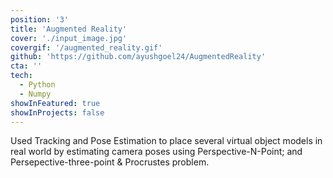 ```yaml
---
position: '3'
title: 'Augmented Reality'
cover: './input_image.jpg'
covergif: '/augmented_reality.gif'
github: 'https://github.com/ayushgoel24/AugmentedReality'
cta: ''
tech:
  - Python
  - Numpy
showInFeatured: true
showInProjects: false
---
```


Used Tracking and Pose Estimation to place several virtual object models in real world by estimating camera poses using Perspective-N-Point; and Persepective-three-point & Procrustes problem. <br /><br />
